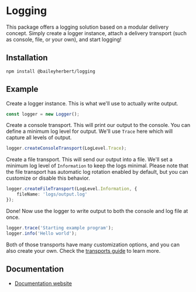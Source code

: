 # Logging

This package offers a logging solution based on a modular delivery concept. Simply create a logger instance, attach a
delivery transport (such as console, file, or your own), and start logging!

## Installation

```plain
npm install @baileyherbert/logging
```

## Example

Create a logger instance. This is what we'll use to actually write output.

```ts
const logger = new Logger();
```

Create a console transport. This will print our output to the console. You can define a minimum log level for output.
We'll use `Trace` here which will capture all levels of output.

```ts
logger.createConsoleTransport(LogLevel.Trace);
```

Create a file transport. This will send our output into a file. We'll set a minimum log level of `Information` to keep
the logs minimal. Please note that the file transport has automatic log rotation enabled by default, but you can
customize or disable this behavior.

```ts
logger.createFileTransport(LogLevel.Information, {
    fileName: 'logs/output.log'
});
```

Done! Now use the logger to write output to both the console and log file at once.

```ts
logger.trace('Starting example program');
logger.info('Hello world');
```

Both of those transports have many customization options, and you can also create your own. Check the
[transports guide](https://docs.bailey.sh/logging/latest/guide/transports/) to learn more.

## Documentation

- [Documentation website](https://docs.bailey.sh/logging/)
